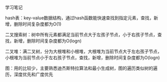 学习笔记

hash表：key-value数据结构，通过hash函数能快速查找到指定元素，查找，新增，删除时间复杂度都为O(1)

二叉搜索树：树中所有元素都满足当前节点大于左孩子节点，小于右孩子节点，查找，新增，删除时间复杂度都为O(logn)

二叉堆：满二叉树，分为大根堆和小根堆，大根堆为当前节点大于左右孩子节点，小根堆为当前节点小于左右孩子节点，查找，新增，删除时间复杂度都为O(logn)

图：用的比较少，主要熟悉迪杰斯特拉算法和最小生成树，图的遍历类似树的遍历，深度优先和广度优先
